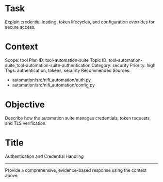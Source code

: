 # Task
Explain credential loading, token lifecycles, and configuration overrides for secure access.

# Context
Scope: tool
Plan ID: tool-automation-suite
Topic ID: tool-automation-suite_tool-automation-suite-authentication
Category: security
Priority: high
Tags: authentication, tokens, security
Recommended Sources:
- automation/src/nifi_automation/auth.py
- automation/src/nifi_automation/config.py

# Objective
Describe how the automation suite manages credentials, token requests, and TLS verification.

# Title
Authentication and Credential Handling

---

Provide a comprehensive, evidence-based response using the context above.
